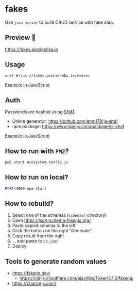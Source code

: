# fakes

Use `json-server` to build CRUD service with fake data.

## Preview 🎉

<https://fakes.piecioshka.io>

## Usage

```bash
curl https://fakes.piecioshka.io/videos
```

[Example in JavaScript](/demo/request.demo.js)

## Auth

Passwords are hashed using [SHA1](https://en.wikipedia.org/wiki/SHA-1).

* Online generator: https://github.com/emn178/js-sha1
* npm package: https://www.npmjs.com/package/js-sha1

[Example in JavaScript](/demo/auth.demo.js)

## How to run with `PM2`?

```bash
pm2 start ecosystem.config.js
```

## How to run on local?

```bash
PORT=4000 npm start
```

## How to rebuild?

1. Select one of the schemas (`schemas/` directory)
2. Open https://json-schema-faker.js.org/
3. Paste copied schema to the left
4. Click the button on the right "Generate"
5. Copy result from the right
6. ... and paste to `db.json`
7. Deploy

## Tools to generate random values

* https://fakerjs.dev/
  + https://cdnjs.cloudflare.com/ajax/libs/Faker/3.1.0/faker.js
* https://chancejs.com/
